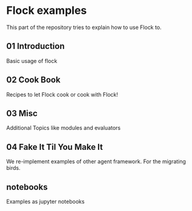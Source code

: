 # Flock examples

This part of the repository tries to explain how to use Flock to.

## 01 Introduction

Basic usage of flock

## 02 Cook Book

Recipes to let Flock cook or cook with Flock!

## 03 Misc

Additional Topics like modules and evaluators

## 04 Fake It Til You Make It

We re-implement examples of other agent framework.
For the migrating birds.

## notebooks

Examples as jupyter notebooks